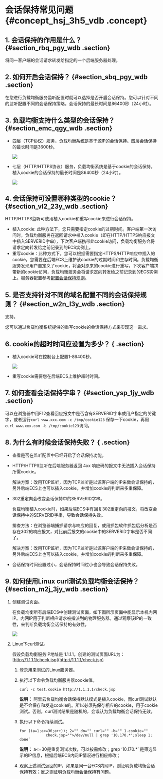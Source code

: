 # 会话保持常见问题 {#concept_hsj_3h5_vdb .concept}

## 1. 会话保持的作用是什么？ {#section_rbq_pgy_wdb .section}

将同一客户端的会话请求转发给指定的一个后端服务器处理。

## 2. 如何开启会话保持？ {#section_sbq_pgy_wdb .section}

在您进行负载均衡服务监听配置时就可以选择是否开启会话保持。您可以针对不同的监听配置不同的会话保持策略。会话保持的最长时间是86400秒（24小时）。

## 3. 负载均衡支持什么类型的会话保持？ {#section_emc_qgy_wdb .section}

-   四层（TCP协议）服务，负载均衡系统是基于源IP的会话保持。四层会话保持的最长时间是3600秒。

    ![](http://static-aliyun-doc.oss-cn-hangzhou.aliyuncs.com/assets/img/4290/3293_zh-CN.png)

-   七层（HTTP/HTTPS协议）服务，负载均衡系统是基于cookie的会话保持。植入cookie的会话保持的最长时间是86400秒（24小时）。

    ![](http://static-aliyun-doc.oss-cn-hangzhou.aliyuncs.com/assets/img/4290/3294_zh-CN.png)


## 4. 会话保持可设置哪种类型的cookie？ {#section_vl2_23y_wdb .section}

HTTP/HTTPS监听可使用植入cookie和重写cookie来进行会话保持。

-   植入cookie: 此种方法下，您只需要指定cookie的过期时间。客户端第一次访问时，负载均衡服务在返回请求中植入cookie（即在HTTP/HTTPS响应报文中插入SERVERID字串），下次客户端携带此cookie访问，负载均衡服务会将请求定向转发给之前记录到的ECS实例上。
-   重写cookie：此种方式下，您可以根据需要指定HTTPS/HTTP响应中插入的cookie。您需要在后端ECS上维护该cookie的过期时间和生存时间。负载均衡服务发现用户自定义了cookie，将会对原来的cookie进行重写，下次客户端携带新的cookie访问，负载均衡服务会将请求定向转发给之前记录到的ECS实例上。服务器配置参考[配置会话保持规则](../cn.zh-CN/最佳实践/配置服务器Cookie.md#)。

## 5. 是否支持针对不同的域名配置不同的会话保持规则？ {#section_w2n_l3y_wdb .section}

支持。

您可以通过负载均衡系统提供的重写cookie的会话保持方式来实现这一需求。

## 6. cookie的超时时间应设置为多少？ { .section}

-   植入cookie可在控制台上配置1-86400秒。

    ![](http://static-aliyun-doc.oss-cn-hangzhou.aliyuncs.com/assets/img/4290/3295_zh-CN.png)

-   重写cookie需要您在后端ECS上维护超时时间。

## 7. 如何查看会话保持字串？ {#section_ysp_1jy_wdb .section}

可以在浏览器中用F12查看回应报文中是否含有SERVERID字串或用户指定的关键字，或者运行`curl www.xxx.com -c /tmp/cookie123` 保存一下cookie，再用 `curl www.xxx.com -b /tmp/cookie123`访问。

## 8. 为什么有时候会话保持失败？ { .section}

-   查看是否在监听配置中已经开启了会话保持功能。
-   HTTP/HTTPS监听在后端服务器返回 4xx 响应码的报文中无法插入会话保持所需cookie。

    解决方案：改用TCP监听，因为TCP监听是以源客户端的IP来做会话保持的，另外后端ECS上也可以插入cookie，并增加cookie的判断来多重保障。

-   302重定向会改变会话保持中的SERVERID字串。

    负载均衡植入cookie时，如果后端ECS中有回复302重定向的报文，将改变会话保持中的SERVERID字串，导致会话保持失效。

    排查方法：在浏览器端捕抓请求与响应的回复，或用抓包软件抓包后分析是否存在302的响应报文，对比前后报文的cookie中的SERVERID字串是否不同了。

    解决方案：改用TCP监听，因为TCP监听是以源客户端的IP来做会话保持的，另外后端ECS上也可以插入cookie，并增加cookie的判断来多重保障。

-   会话保持时间设置过小，会话保持时间过小也会导致会话保持失败。

## 9. 如何使用Linux curl测试负载均衡会话保持？ {#section_m2j_3jy_wdb .section}

1.  创建测试页面。

    在负载均衡所有后端ECS中创建测试页面，如下图所示页面中能显示本机内网IP。内网IP用于判断相应请求被指派到的物理服务器。通过观察该IP的一致性，来判断负载均衡会话保持的有效性。

    ![](http://static-aliyun-doc.oss-cn-hangzhou.aliyuncs.com/assets/img/4290/3296_zh-CN.png)

2.  Linux下curl测试。

    假设负载均衡服务IP地址是 1.1.1.1，创建的测试页面URL为： [http://1.1.1.1/check.jsp](http://1.1.1.1/check.jsp)

    1.  登录用来测试的Linux服务器。
    2.  执行以下命令负载均衡服务器cookie值。

        ```
        curl -c test.cookie http://1.1.1.1/check.jsp
        ```

        **说明：** 阿里云负载均衡会话保持默认模式是植入cookie，而curl测试默认是不会保存和发送cookie的。所以必须先保存相应的cookie，用于cookie测试。否则，curl测试结果是随机的，会误认为负载均衡会话保持无效。

    3.  执行以下命令持续测试。

        ```
        for ((a=1;a<=30;a++)); 2="" do="" curl="" -b="" 1.cookie=""
                    check.jsp="">/dev/null | grep '10.170.*';sleep 1; done`
        ```

        **说明：** a<=30是重复测试次数，可以按需修改；grep ‘10.170.\*’ 是筛选显示的IP信息，根据后端ECS内网IP情况进行相应修改；

    4.  观察上述测试返回的IP，如果是同一台ECS内网IP，则证明负载均衡会话保持有效；反之则证明负载均衡会话保持有问题。

